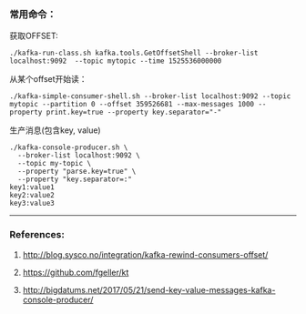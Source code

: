 
### 常用命令：

获取OFFSET:

```
./kafka-run-class.sh kafka.tools.GetOffsetShell --broker-list localhost:9092  --topic mytopic --time 1525536000000
```

从某个offset开始读：

```
./kafka-simple-consumer-shell.sh --broker-list localhost:9092 --topic mytopic --partition 0 --offset 359526681 --max-messages 1000 --property print.key=true --property key.separator="-"
```


生产消息(包含key, value)

```
./kafka-console-producer.sh \
  --broker-list localhost:9092 \
  --topic my-topic \
  --property "parse.key=true" \
  --property "key.separator=:"
key1:value1
key2:value2
key3:value3
```

---

### References:

1. http://blog.sysco.no/integration/kafka-rewind-consumers-offset/

2. https://github.com/fgeller/kt

3. http://bigdatums.net/2017/05/21/send-key-value-messages-kafka-console-producer/

